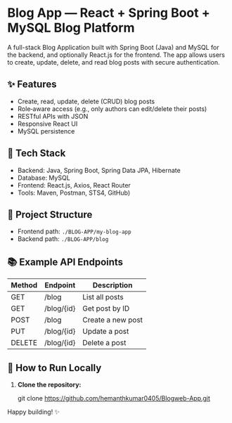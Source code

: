 # Blog App — React + Spring Boot + MySQL Blog Platform

A full-stack Blog Application built with Spring Boot (Java) and MySQL for the backend, and optionally React.js for the frontend. The app allows users to create, update, delete, and read blog posts with secure authentication.

## ✨ Features
- Create, read, update, delete (CRUD) blog posts
- Role‑aware access (e.g., only authors can edit/delete their posts)
- RESTful APIs with JSON
- Responsive React UI
- MySQL persistence

## 🧱 Tech Stack
- Backend: Java, Spring Boot, Spring Data JPA, Hibernate
- Database: MySQL
- Frontend: React.js, Axios, React Router
- Tools: Maven, Postman, STS4, GitHub)

## 📁 Project Structure
- Frontend path: `./BLOG-APP/my-blog-app`
- Backend path: `./BLOG-APP/blog`

## 📚 Example API Endpoints
| Method | Endpoint            | Description           |
|--------|---------------------|-----------------------|
| GET    | /blog               | List all posts        |
| GET    | /blog/{id}          | Get post by ID        |
| POST   | /blog               | Create a new post     |
| PUT    | /blog/{id}          | Update a post         |
| DELETE | /blog/{id}          | Delete a post         |

## 🧪 How to Run Locally
1. **Clone the repository:**
 
   git clone https://github.com/hemanthkumar0405/Blogweb-App.git

Happy building! ✨
